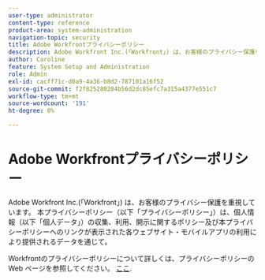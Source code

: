 ```yaml
---
user-type: administrator
content-type: reference
product-area: system-administration
navigation-topic: security
title: Adobe Workfrontプライバシーポリシー
description: Adobe Workfront Inc.(「Workfront」) は、お客様のプライバシー保護を重視しています。 本プライバシーポリシー（以下「プライバシーポリシー」）は、個人情報（以下「個人データ」）の収集、利用、開示に関するポリシー及び本プライバシーポリシーへのリンクが表示された各ウェブサイト・モバイルアプリの利用により提供されるデータを通じて。
author: Caroline
feature: System Setup and Administration
role: Admin
exl-id: cacff71c-d0a9-4a36-b8d2-787101a16f52
source-git-commit: f2f825280204b56d2dc85efc7a315a4377e551c7
workflow-type: tm+mt
source-wordcount: '191'
ht-degree: 0%

---
```


# Adobe Workfrontプライバシーポリシー

Adobe Workfront Inc.(「Workfront」) は、お客様のプライバシー保護を重視しています。 本プライバシーポリシー（以下「プライバシーポリシー」）は、個人情報（以下「個人データ」）の収集、利用、開示に関するポリシー及び本プライバシーポリシーへのリンクが表示された各ウェブサイト・モバイルアプリの利用により提供されるデータを通じて。

Workfrontのプライバシーポリシーについて詳しくは、プライバシーポリシーの Web ページを参照してください。 [ここ](https://www.workfront.com/privacy-notice).
